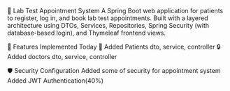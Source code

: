 🏥 Lab Test Appointment System
A Spring Boot web application for patients to register, log in, and book lab test appointments.
Built with a layered architecture using DTOs, Services, Repositories, Spring Security (with database-based login), and Thymeleaf frontend views.

🚀 Features Implemented Today
🔐 Added Patients dto, service, controller
🔒Added doctors dto, service, controller

🛡️ Security Configuration
 Added some of security for appointment system
 Added JWT Authentication(40%)